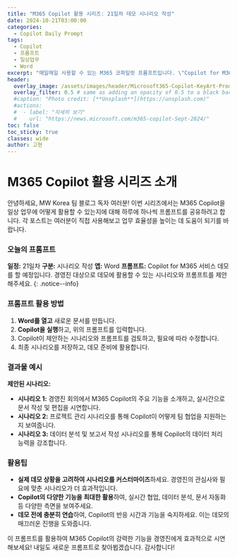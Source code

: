 ```yaml
---
title: "M365 Copilot 활용 시리즈: 21일차 데모 시나리오 작성"
date: 2024-10-21T03:00:00
categories:
  - Copilot Daily Prompt
tags:
  - Copilot
  - 프롬프트
  - 일상업무
  - Word
excerpt: "매일매일 사용할 수 있는 M365 코파일럿 프롬프트입니다. \"Copilot for M365 서비스 데모를 할 예정입니다. 경영진 대상으로 데모에 활용할 수 있는 시나리오와 프롬프트를 제안해주세요.\""
header:
  overlay_image: /assets/images/header/Microsoft365-Copilot-KeyArt-Productivity-6K-01.png
  overlay_filter: 0.5 # same as adding an opacity of 0.5 to a black background
  #caption: "Photo credit: [**Unsplash**](https://unsplash.com)"
  #actions:
  #  - label: "자세히 보기"
  #    url: "https://news.microsoft.com/m365-copilot-Sept-2024/"
toc: false
toc_sticky: true
classes: wide
author: 고현
---
```


# M365 Copilot 활용 시리즈 소개

안녕하세요, MW Korea 팀 블로그 독자 여러분! 이번 시리즈에서는 M365 Copilot을 일상 업무에 어떻게 활용할 수 있는지에 대해 하루에 하나씩 프롬프트를 공유하려고 합니다. 각 포스트는 여러분이 직접 사용해보고 업무 효율성을 높이는 데 도움이 되기를 바랍니다.

### 오늘의 프롬프트

**일정:** 21일차
**구분:** 시나리오 작성
**앱:** Word
**프롬프트:** Copilot for M365 서비스 데모를 할 예정입니다. 경영진 대상으로 데모에 활용할 수 있는 시나리오와 프롬프트를 제안해주세요.
{: .notice--info}

### 프롬프트 활용 방법

1. **Word를 열고** 새로운 문서를 만듭니다.
2. **Copilot을 실행**하고, 위의 프롬프트를 입력합니다.
3. Copilot이 제안하는 시나리오와 프롬프트를 검토하고, 필요에 따라 수정합니다.
4. 최종 시나리오를 저장하고, 데모 준비에 활용합니다.

### 결과물 예시

**제안된 시나리오:**

- **시나리오 1:** 경영진 회의에서 M365 Copilot의 주요 기능을 소개하고, 실시간으로 문서 작성 및 편집을 시연합니다.
- **시나리오 2:** 프로젝트 관리 시나리오를 통해 Copilot이 어떻게 팀 협업을 지원하는지 보여줍니다.
- **시나리오 3:** 데이터 분석 및 보고서 작성 시나리오를 통해 Copilot의 데이터 처리 능력을 강조합니다.

### 활용팁

- **실제 데모 상황을 고려하여 시나리오를 커스터마이즈**하세요. 경영진의 관심사와 필요에 맞춘 시나리오가 더 효과적입니다.
- **Copilot의 다양한 기능을 최대한 활용**하여, 실시간 협업, 데이터 분석, 문서 자동화 등 다양한 측면을 보여주세요.
- **데모 전에 충분히 연습**하여, Copilot의 반응 시간과 기능을 숙지하세요. 이는 데모의 매끄러운 진행을 도와줍니다.

이 프롬프트를 활용하여 M365 Copilot의 강력한 기능을 경영진에게 효과적으로 시연해보세요! 내일도 새로운 프롬프트로 찾아뵙겠습니다. 감사합니다!

